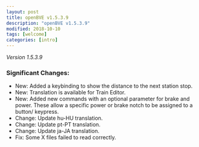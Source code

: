 ```yaml
---
layout: post
title: openBVE v1.5.3.9
description: "openBVE v1.5.3.9"
modified: 2018-10-10
tags: [welcome]
categories: [intro]
---
```


*Version 1.5.3.9*

### Significant Changes:

* New: Added a keybinding to show the distance to the next station stop.
* New: Translation is available for Train Editor.
* New: Added new commands with an optional parameter for brake and power. These allow a specific power or brake notch to be assigned to a button/ keypress.
* Change: Update hu-HU translation.
* Change: Update pt-PT translation.
* Change: Update ja-JA translation.
* Fix: Some X files failed to read correctly.